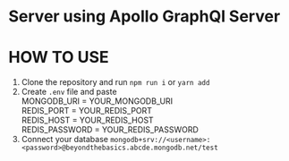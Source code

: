 # Server using Apollo GraphQl Server

# HOW TO USE

1. Clone the repository and run `npm run i` or `yarn add`
2. Create `.env` file and paste
   </br>
MONGODB_URI = YOUR_MONGODB_URI
   </br>
REDIS_PORT = YOUR_REDIS_PORT
   </br>
REDIS_HOST = YOUR_REDIS_HOST
   </br>
REDIS_PASSWORD = YOUR_REDIS_PASSWORD
   </br>
4. Connect your database
   `mongodb+srv://<username>:<password>@beyondthebasics.abcde.mongodb.net/test`
          
